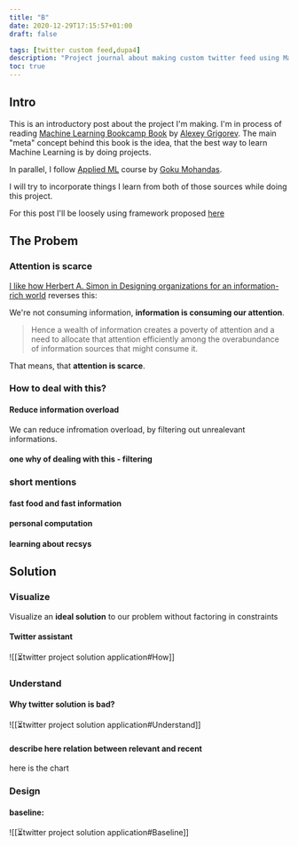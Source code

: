 ```yaml
---
title: "B"
date: 2020-12-29T17:15:57+01:00
draft: false

tags: [twitter custom feed,dupa4]
description: "Project journal about making custom twitter feed using Machine Learning"
toc: true
---
```


## Intro
This is an introductory post about the project I'm making.
I'm in process of reading [Machine Learning Bookcamp Book](https://www.manning.com/books/machine-learning-bookcamp) by [Alexey Grigorev](https://twitter.com/Al_Grigor). The main "meta" concept behind this book is the idea, that the best way to learn Machine Learning is by doing projects.

In parallel, I follow [Applied ML](https://madewithml.com/#applied-ml) course by [Goku Mohandas](https://twitter.com/GokuMohandas). 

I will try to incorporate things I learn from both of those sources while doing this project.

For this post I'll be loosely using framework proposed [here](https://madewithml.com/courses/applied-ml/solution/)

## The Probem

### Attention is scarce
[
I like how Herbert A. Simon in Designing organizations for an information-rich world](https://digitalcollections.library.cmu.edu/awweb/awarchive?type=file&item=33748) reverses this:

We're not consuming information, **information is consuming our attention**.

>Hence a wealth of information creates a poverty of attention and a need to allocate that attention efficiently among the overabundance of information sources that might consume it.

That means, that **attention is scarce**.

### How to deal with this?
#### Reduce information overload
We can reduce infromation overload, by filtering out unrealevant informations.


#### one why of dealing with this - filtering

### short mentions
#### fast food and fast information
#### personal computation
#### learning about recsys

## Solution

### Visualize
Visualize an **ideal solution** to our problem without factoring in constraints
#### Twitter assistant
![[⏳twitter project solution application#How]]

### Understand
#### Why twitter solution is bad?
![[⏳twitter project solution application#Understand]]
#### describe here relation between relevant and recent
here is the chart

### Design
#### baseline:
![[⏳twitter project solution application#Baseline]]
